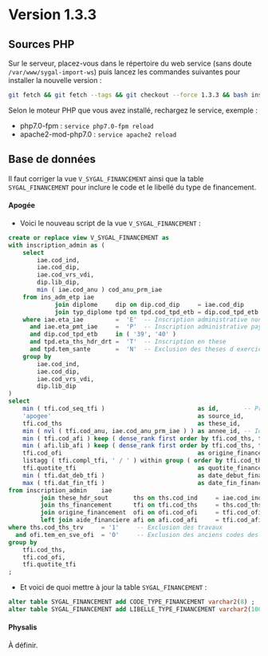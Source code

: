 Version 1.3.3
=============

Sources PHP
-----------

Sur le serveur, placez-vous dans le répertoire du web service (sans doute `/var/www/sygal-import-ws`) 
puis lancez les commandes suivantes pour installer la nouvelle version :
```bash
git fetch && git fetch --tags && git checkout --force 1.3.3 && bash install.sh
```

Selon le moteur PHP que vous avez installé, rechargez le service, exemple :
  - php7.0-fpm         : `service php7.0-fpm reload`
  - apache2-mod-php7.0 : `service apache2 reload`


Base de données
---------------

Il faut corriger la vue `V_SYGAL_FINANCEMENT` ainsi que la table `SYGAL_FINANCEMENT` pour inclure le code
et le libellé du type de financement.

#### Apogée

- Voici le nouveau script de la vue `V_SYGAL_FINANCEMENT` :

```sql
create or replace view V_SYGAL_FINANCEMENT as
with inscription_admin as (
    select
        iae.cod_ind,
        iae.cod_dip,
        iae.cod_vrs_vdi,
        dip.lib_dip,
        min ( iae.cod_anu ) cod_anu_prm_iae
    from ins_adm_etp iae
             join diplome     dip on dip.cod_dip     = iae.cod_dip
             join typ_diplome tpd on tpd.cod_tpd_etb = dip.cod_tpd_etb
    where iae.eta_iae         =  'E'  -- Inscription administrative non annulee
      and iae.eta_pmt_iae     =  'P'  -- Inscription administrative payee
      and dip.cod_tpd_etb     in ( '39', '40' )
      and tpd.eta_ths_hdr_drt =  'T'  -- Inscription en these
      and tpd.tem_sante       =  'N'  -- Exclusion des theses d exercice
    group by
        iae.cod_ind,
        iae.cod_dip,
        iae.cod_vrs_vdi,
        dip.lib_dip
)
select
    min ( tfi.cod_seq_tfi )                          as id,       -- Premier numero de sequence du financement
    'apogee'                                         as source_id,
    tfi.cod_ths                                      as these_id,
    min ( nvl ( tfi.cod_anu, iae.cod_anu_prm_iae ) ) as annee_id, -- Identifiant de l annee universitaire (ex. 2018 pour 2018/2019)
    min ( tfi.cod_afi ) keep ( dense_rank first order by tfi.cod_ths, tfi.cod_ofi, tfi.quotite_tfi ) as code_type_financement,
    min ( afi.lib_afi ) keep ( dense_rank first order by tfi.cod_ths, tfi.cod_ofi, tfi.quotite_tfi ) as libelle_type_financement,
    tfi.cod_ofi                                      as origine_financement_id,
    listagg ( tfi.compl_tfi, ' / ' ) within group ( order by tfi.cod_ths, tfi.cod_ofi, tfi.quotite_tfi, nvl ( tfi.cod_anu, iae.cod_anu_prm_iae ), tfi.cod_seq_tfi ) as complement_financement,
    tfi.quotite_tfi                                  as quotite_financement,
    min ( tfi.dat_deb_tfi )                          as date_debut_financement,
    max ( tfi.dat_fin_tfi )                          as date_fin_financement
from inscription_admin    iae
         join these_hdr_sout       ths on ths.cod_ind     = iae.cod_ind and ths.cod_dip = iae.cod_dip and ths.cod_vrs_vdi = iae.cod_vrs_vdi
         join ths_financement      tfi on tfi.cod_ths     = ths.cod_ths
         join origine_financement  ofi on ofi.cod_ofi     = tfi.cod_ofi
         left join aide_financiere afi on afi.cod_afi     = tfi.cod_afi
where ths.cod_ths_trv     = '1'     -- Exclusion des travaux
  and ofi.tem_en_sve_ofi  = 'O'     -- Exclusion des anciens codes des origines de financements
group by
    tfi.cod_ths,
    tfi.cod_ofi,
    tfi.quotite_tfi
;
```

- Et voici de quoi mettre à jour la table `SYGAL_FINANCEMENT` :

```sql
alter table SYGAL_FINANCEMENT add CODE_TYPE_FINANCEMENT varchar2(8) ;
alter table SYGAL_FINANCEMENT add LIBELLE_TYPE_FINANCEMENT varchar2(100) ;
```

#### Physalis

À définir.
